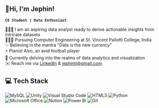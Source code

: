 ## 👋Hi, I'm Jephin!
**`CE Student | Data Enthusiast`**

👩🏻‍💻 I am an aspiring data analyst ready to derive actionable insights from intricate datasets<br/>
👩🏻‍🎓 Pursuing Computer Engineering at St. Vincent Pallotti College, India<br/>
✨ Believing in the mantra "Data is the new currency"<br/>
⚡ Pianist Also, an avid football player<br/>
💭 Currently delving into the realms of data analytics and visualization<br/>
✉️ Reach me via [LinkedIn](https://www.linkedin.com/in/jephintj) & jephintj@gmail.com<br/>

## 💻 Tech Stack
<!-- Badges from https://github.com/Ileriayo/markdown-badges -->
![MySQL](https://img.shields.io/badge/mysql-%2300f.svg?style=for-the-badge&logo=mysql&logoColor=white)
![Unity](https://img.shields.io/badge/unity-%23000000.svg?style=for-the-badge&logo=unity&logoColor=white)
![Visual Studio Code](https://img.shields.io/badge/Visual%20Studio%20Code-0078d7.svg?style=for-the-badge&logo=visual-studio-code&logoColor=white)
![HTML5](https://img.shields.io/badge/html5-%23E34F26.svg?style=for-the-badge&logo=html5&logoColor=white)
![Python](https://img.shields.io/badge/python-3670A0?style=for-the-badge&logo=python&logoColor=ffdd54)
![Microsoft Office](https://img.shields.io/badge/Microsoft_Office-D83B01?style=for-the-badge&logo=microsoft-office&logoColor=white)
![Notion](https://img.shields.io/badge/Notion-%23000000.svg?style=for-the-badge&logo=notion&logoColor=white)
![Power Bi](https://img.shields.io/badge/power_bi-F2C811?style=for-the-badge&logo=powerbi&logoColor=black)
![Git](https://img.shields.io/badge/git-%23F05033.svg?style=for-the-badge&logo=git&logoColor=white)
